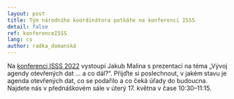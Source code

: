 ```yaml
---
layout: post
title: Tým národního koordinátora potkáte na konferenci ISSS
detail: false
ref: konferenceISSS
lang: cs
author: radka_domanská
---
```


Na [konferenci ISSS 2022] vystoupí Jakub Malina s prezentací na téma „Vývoj agendy otevřených dat … a co dál?“. 
Přijďte si poslechnout, v jakém stavu je agenda otevřených dat, co se podařilo a co čeká úřady do budoucna. 
Najdete nás v přednáškovém sále v úterý 17. května v čase 10:30–11:15.

[konferenci ISSS 2022]: https://www.isss.cz/list/program "program konference ISSS"
